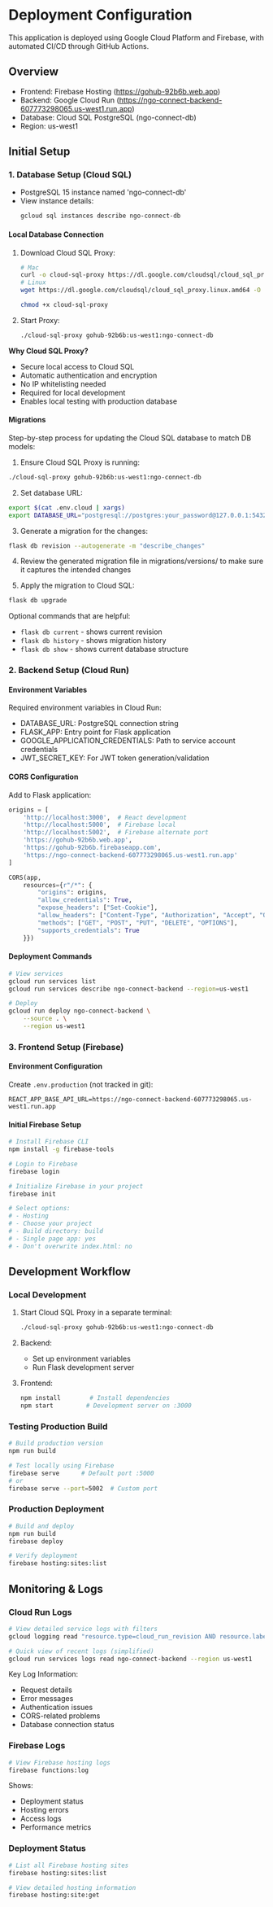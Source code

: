 # Deployment Configuration

This application is deployed using Google Cloud Platform and Firebase, with automated CI/CD through GitHub Actions.

## Overview
- Frontend: Firebase Hosting (https://gohub-92b6b.web.app)
- Backend: Google Cloud Run (https://ngo-connect-backend-607773298065.us-west1.run.app)
- Database: Cloud SQL PostgreSQL (ngo-connect-db)
- Region: us-west1

## Initial Setup

### 1. Database Setup (Cloud SQL)
- PostgreSQL 15 instance named 'ngo-connect-db'
- View instance details:
  ```bash
  gcloud sql instances describe ngo-connect-db
  ```

#### Local Database Connection
1. Download Cloud SQL Proxy:
   ```bash
   # Mac
   curl -o cloud-sql-proxy https://dl.google.com/cloudsql/cloud_sql_proxy.darwin.amd64
   # Linux
   wget https://dl.google.com/cloudsql/cloud_sql_proxy.linux.amd64 -O cloud-sql-proxy
   
   chmod +x cloud-sql-proxy
   ```

2. Start Proxy:
   ```bash
   ./cloud-sql-proxy gohub-92b6b:us-west1:ngo-connect-db
   ```

**Why Cloud SQL Proxy?**
- Secure local access to Cloud SQL
- Automatic authentication and encryption
- No IP whitelisting needed
- Required for local development
- Enables local testing with production database

#### Migrations
Step-by-step process for updating the Cloud SQL database to match DB models:

1. Ensure Cloud SQL Proxy is running:
```bash
./cloud-sql-proxy gohub-92b6b:us-west1:ngo-connect-db
```

2. Set database URL:
```bash
export $(cat .env.cloud | xargs)
export DATABASE_URL="postgresql://postgres:your_password@127.0.0.1:5432/ngo_connect"
```

3. Generate a migration for the changes:
```bash
flask db revision --autogenerate -m "describe_changes"
```

4. Review the generated migration file in migrations/versions/ to make sure it captures the intended changes

5. Apply the migration to Cloud SQL:
```bash
flask db upgrade
```

Optional commands that are helpful:
- `flask db current` - shows current revision
- `flask db history` - shows migration history
- `flask db show` - shows current database structure

### 2. Backend Setup (Cloud Run)

#### Environment Variables
Required environment variables in Cloud Run:
- DATABASE_URL: PostgreSQL connection string
- FLASK_APP: Entry point for Flask application
- GOOGLE_APPLICATION_CREDENTIALS: Path to service account credentials
- JWT_SECRET_KEY: For JWT token generation/validation

#### CORS Configuration
Add to Flask application:
```python
origins = [
    'http://localhost:3000',  # React development
    'http://localhost:5000',  # Firebase local
    'http://localhost:5002',  # Firebase alternate port
    'https://gohub-92b6b.web.app',
    'https://gohub-92b6b.firebaseapp.com',
    'https://ngo-connect-backend-607773298065.us-west1.run.app'
]

CORS(app, 
    resources={r"/*": {
        "origins": origins,
        "allow_credentials": True,
        "expose_headers": ["Set-Cookie"],
        "allow_headers": ["Content-Type", "Authorization", "Accept", "Origin", "X-Requested-With"],
        "methods": ["GET", "POST", "PUT", "DELETE", "OPTIONS"],
        "supports_credentials": True
    }})
```

#### Deployment Commands
```bash
# View services
gcloud run services list
gcloud run services describe ngo-connect-backend --region=us-west1

# Deploy
gcloud run deploy ngo-connect-backend \
    --source . \
    --region us-west1
```

### 3. Frontend Setup (Firebase)

#### Environment Configuration
Create `.env.production` (not tracked in git):
```plaintext
REACT_APP_BASE_API_URL=https://ngo-connect-backend-607773298065.us-west1.run.app
```

#### Initial Firebase Setup
```bash
# Install Firebase CLI
npm install -g firebase-tools

# Login to Firebase
firebase login

# Initialize Firebase in your project
firebase init

# Select options:
# - Hosting
# - Choose your project
# - Build directory: build
# - Single page app: yes
# - Don't overwrite index.html: no
```

## Development Workflow

### Local Development
1. Start Cloud SQL Proxy in a separate terminal:
   ```bash
   ./cloud-sql-proxy gohub-92b6b:us-west1:ngo-connect-db
   ```

2. Backend:
   - Set up environment variables
   - Run Flask development server

3. Frontend:
   ```bash
   npm install        # Install dependencies
   npm start         # Development server on :3000
   ```

### Testing Production Build
```bash
# Build production version
npm run build        

# Test locally using Firebase
firebase serve      # Default port :5000
# or
firebase serve --port=5002  # Custom port
```

### Production Deployment
```bash
# Build and deploy
npm run build
firebase deploy

# Verify deployment
firebase hosting:sites:list
```

## Monitoring & Logs

### Cloud Run Logs
```bash
# View detailed service logs with filters
gcloud logging read "resource.type=cloud_run_revision AND resource.labels.service_name=ngo-connect-backend" --limit 50

# Quick view of recent logs (simplified)
gcloud run services logs read ngo-connect-backend --region us-west1
```

Key Log Information:
- Request details
- Error messages
- Authentication issues
- CORS-related problems
- Database connection status

### Firebase Logs
```bash
# View Firebase hosting logs
firebase functions:log
```

Shows:
- Deployment status
- Hosting errors
- Access logs
- Performance metrics

### Deployment Status
```bash
# List all Firebase hosting sites
firebase hosting:sites:list

# View detailed hosting information
firebase hosting:site:get
```


